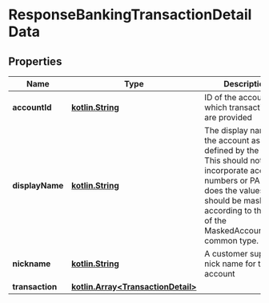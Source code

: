 # ResponseBankingTransactionDetailData

## Properties
Name | Type | Description | Notes
------------ | ------------- | ------------- | -------------
**accountId** | [**kotlin.String**](.md) | ID of the account for which transactions are provided |  [optional]
**displayName** | [**kotlin.String**](.md) | The display name of the account as defined by the bank.  This should not incorporate account numbers or PANs.  If it does the values should be masked according to the rules of the MaskedAccountString common type. |  [optional]
**nickname** | [**kotlin.String**](.md) | A customer supplied nick name for the account |  [optional]
**transaction** | [**kotlin.Array&lt;TransactionDetail&gt;**](TransactionDetail.md) |  |  [optional]
